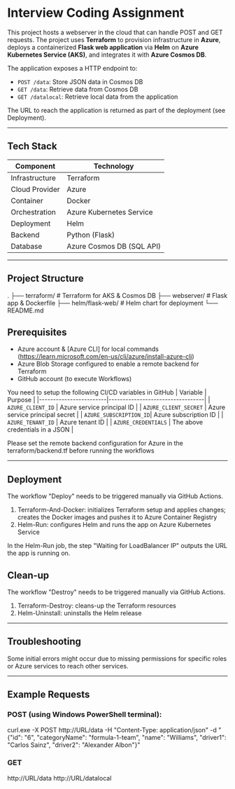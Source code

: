# Interview Coding Assignment

This project hosts a webserver in the cloud that can handle POST and GET requests. The project uses **Terraform** to provision infrastructure in **Azure**, deploys a containerized **Flask web application** via **Helm** on **Azure Kubernetes Service (AKS)**, and integrates it with **Azure Cosmos DB**.

The application exposes a HTTP endpoint to:
- `POST /data`: Store JSON data in Cosmos DB
- `GET /data`: Retrieve data from Cosmos DB
- `GET /datalocal`: Retrieve local data from the application

The URL to reach the application is returned as part of the deployment (see Deployment).

---

## Tech Stack

| Component      | Technology                |
|----------------|----------------------------|
| Infrastructure | Terraform                  |
| Cloud Provider | Azure                      |
| Container      | Docker                     |
| Orchestration  | Azure Kubernetes Service   |
| Deployment     | Helm                       |
| Backend        | Python (Flask)             |
| Database       | Azure Cosmos DB (SQL API)  |

---

## Project Structure
. 
├── terraform/ # Terraform for AKS & Cosmos DB 
├── webserver/ # Flask app & Dockerfile 
├── helm/flask-web/ # Helm chart for deployment 
└── README.md

## Prerequisites

- Azure account & [Azure CLI] for local commands (https://learn.microsoft.com/en-us/cli/azure/install-azure-cli)
- Azure Blob Storage configured to enable a remote backend for Terraform
- GitHub account (to execute Workflows)

You need to setup the following CI/CD variables in GitHub
| Variable               | Purpose                          |
|------------------------|----------------------------------|
| `AZURE_CLIENT_ID`      | Azure service principal ID       |
| `AZURE_CLIENT_SECRET`  | Azure service principal secret   |
| `AZURE_SUBSCRIPTION_ID`| Azure subscription ID            |
| `AZURE_TENANT_ID`      | Azure tenant ID                  |
| `AZURE_CREDENTIALS`    | The above credentials in a JSON  |

Please set the remote backend configuration for Azure in the terraform/backend.tf before running the workflows

---

## Deployment

The workflow "Deploy" needs to be triggered manually via GitHub Actions.

1. Terraform-And-Docker: initializes Terraform setup and applies changes; creates the Docker images and pushes it to Azure Container Registry
2. Helm-Run: configures Helm and runs the app on Azure Kubernetes Service

In the Helm-Run job, the step "Waiting for LoadBalancer IP" outputs the URL the app is running on.

## Clean-up
The workflow "Destroy" needs to be triggered manually via GitHub Actions.

1. Terraform-Destroy: cleans-up the Terraform resources
2. Helm-Uninstall: uninstalls the Helm release

---

## Troubleshooting

Some initial errors might occur due to missing permissions for specific roles or Azure services to reach other services.

---

## Example Requests

### POST (using Windows PowerShell terminal):
curl.exe -X POST http://URL/data -H "Content-Type: application/json" -d "{\"id\": \"6\", \"categoryName\": \"formula-1-team\", \"name\": \"Williams\", \"driver1\": \"Carlos Sainz\", \"driver2\": \"Alexander Albon\"}"

### GET
http://URL/data
http://URL/datalocal